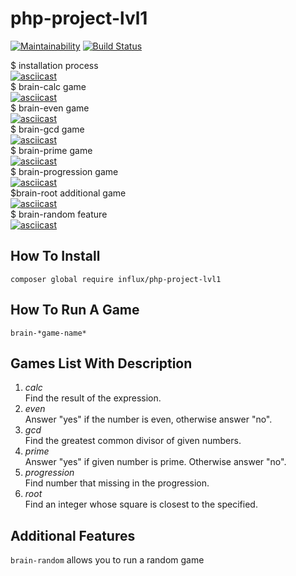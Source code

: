 # php-project-lvl1

[![Maintainability](https://api.codeclimate.com/v1/badges/970cce56722e33c9bf71/maintainability)](https://codeclimate.com/github/InfluxOW/php-project-lvl1/maintainability)
[![Build Status](https://travis-ci.org/InfluxOW/php-project-lvl1.svg?branch=master)](https://travis-ci.org/InfluxOW/php-project-lvl1)

$ installation process\
[![asciicast](https://asciinema.org/a/Mqf9aZRDHcabJA3dGhDrdYmUW.svg)](https://asciinema.org/a/Mqf9aZRDHcabJA3dGhDrdYmUW)\
$ brain-calc game\
[![asciicast](https://asciinema.org/a/v6UjP6yW1y1yFOUfNn1wF74Xw.svg)](https://asciinema.org/a/v6UjP6yW1y1yFOUfNn1wF74Xw)\
$ brain-even game\
[![asciicast](https://asciinema.org/a/Rv3YccaXH9oUtOuuqS9F14AZu.svg)](https://asciinema.org/a/Rv3YccaXH9oUtOuuqS9F14AZu)\
$ brain-gcd game\
[![asciicast](https://asciinema.org/a/dZ7gggCImuOirHqSOQiirh2nz.svg)](https://asciinema.org/a/dZ7gggCImuOirHqSOQiirh2nz)\
$ brain-prime game\
[![asciicast](https://asciinema.org/a/Ek6msGuEHwKIaOskZqn93HjuC.svg)](https://asciinema.org/a/Ek6msGuEHwKIaOskZqn93HjuC)\
$ brain-progression game\
[![asciicast](https://asciinema.org/a/sa6lEOsh1kCkdKEKUULFxbeTo.svg)](https://asciinema.org/a/sa6lEOsh1kCkdKEKUULFxbeTo)\
$brain-root additional game\
[![asciicast](https://asciinema.org/a/w1b7sHoTxtvs8Q8koHyTfQzyd.svg)](https://asciinema.org/a/w1b7sHoTxtvs8Q8koHyTfQzyd)\
$ brain-random feature\
[![asciicast](https://asciinema.org/a/32Bf5qrGvvmR4PvIOtfRKkFBx.svg)](https://asciinema.org/a/32Bf5qrGvvmR4PvIOtfRKkFBx)

## How To Install
`composer global require influx/php-project-lvl1`
## How To Run A Game
`brain-*game-name*`
## Games List With Description
1. *calc*\
Find the result of the expression.
2. *even*\
Answer "yes" if the number is even, otherwise answer "no".
3. *gcd*\
Find the greatest common divisor of given numbers.
4. *prime*\
Answer "yes" if given number is prime. Otherwise answer "no".
5. *progression*\
Find number that missing in the progression.
6. *root*\
Find an integer whose square is closest to the specified.
## Additional Features
`brain-random` allows you to run a random game